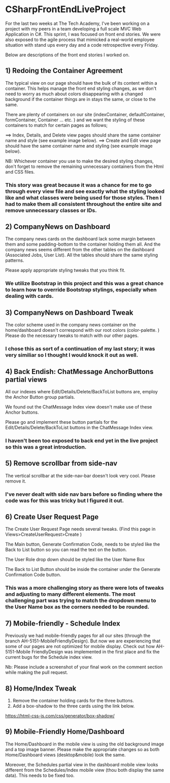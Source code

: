 # CSharpFrontEndLiveProject
For the last two weeks at The Tech Academy, I've been working on a project with my peers in a team developing a full scale MVC Web Application in C#. This sprint, I was focused on front end stories. We were also exposed to the agile process that mimicked a real-world employee situation with stand ups every day and a code retrospective every Friday. 

Below are descriptions of the front end stories I worked on.

## 1) Redoing the Container Agreement
The typical view on our page should have the bulk of its content within a container. This helps manage the front end styling changes, as we don't need to worry as much about colors disappearing with a changed background if the container things are in stays the same, or close to the same.

There are plenty of containers on our site (indexContainer, defaultContainer, formContainer, <controllerName>Container ... etc. ) and we want the styling of these containers to match for certain pages as follows; 

==> Index, Details, and Delete view pages should share the same container name and style (see example image below). 
==> Create and Edit view page should have the same container name and styling (see example image below). 

NB: Whichever container you use to make the desired styling changes, don't forget to remove the remaining unnecessary containers from the Html and CSS files.

### This story was great because it was a chance for me to go through every view file and see exactly what the styling looked like and what classes were being used for those styles. Then I had to make them all consistent throughout the entire site and remove unnecessary classes or IDs.

## 2) CompanyNews on Dashboard
The company news cards on the dashboard lack some margin between them and some padding-bottom to the container holding them all. And the company news seems different from the other tables on the dashboard (Associated Jobs, User List). All the tables should share the same styling patterns. 

Please apply appropriate styling tweaks that you think fit. 

### We utilize Bootstrap in this project and this was a great chance to learn how to override Bootstrap stylings, especially when dealing with cards.

## 3) CompanyNews on Dashboard Tweak
The color scheme used in the company news container on the home/dashboard doesn't correspond with our root colors (color-palette. ) 
Please do the necessary tweaks to match with our other pages.

### I chose this as sort of a continuation of my last story; it was very similiar so I thought I would knock it out as well.

## 4) Back Endish: ChatMessage AnchorButtons partial views
All our indexes where Edit/Details/Delete/BackToList buttons are, employ the Anchor Button group partials. 

We found out the ChatMessage Index view doesn't make use of these Anchor buttons. 

Please go and implement these button partials for the Edit/Details/Delete/BackToList buttons in the ChatMessage Index view.  

### I haven't been too exposed to back end yet in the live project so this was a great introduction.

## 5) Remove scrollbar from side-nav
The vertical scrollbar at the side-nav-bar doesn't look very cool. Please remove it.

### I've never dealt with side nav bars before so finding where the code was for this was tricky but I figured it out.

## 6) Create User Request Page
The Create User Request Page needs several tweaks. (Find this page in Views>CreateUserRequest>Create )

The Main button, Generate Confirmation Code, needs to be styled like the Back to List button so you can read the text on the button.

The User Role drop down should be styled like the User Name Box

The Back to List Button should be inside the container under the Generate Confirmation Code button. 

### This was a more challenging story as there were lots of tweaks and adjusting to many different elements. The most challenging part was trying to match the dropdown menu to the User Name box as the corners needed to be rounded.

## 7) Mobile-friendly - Schedule Index
Previously we had mobile-friendly pages for all our sites (through the branch AH-5151-MobileFriendlyDesign). But now we are experiencing that some of our pages are not optimized for mobile display. Check out how AH-5151-Mobile FriendlyDesign was implemented in the first place and fix the current bugs for the Schedule index view.

Nb: Please include a screenshot of your final work on the comment section while making the pull request. 

## 8) Home/Index Tweak
1. Remove the container holding cards for the three buttons.  
2. Add a box-shadow to the three cards using the link below. 

https://html-css-js.com/css/generator/box-shadow/

## 9) Mobile-Friendly Home/Dashboard
The Home/Dashboard in the mobile view is using the old background image and a top image banner. Please make the appropriate changes so as both Home/Dashboard views (desktop&mobile) look the same.

Moreover, the Schedules partial view in the dashboard mobile view looks different from the Schedules/Index mobile view (thou both display the same data). This needs to be fixed too.
